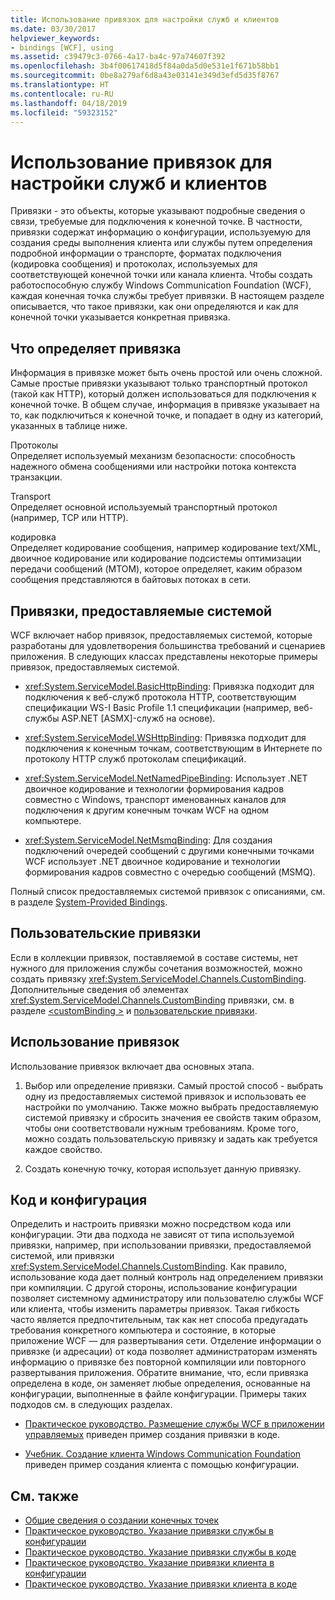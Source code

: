 ```yaml
---
title: Использование привязок для настройки служб и клиентов
ms.date: 03/30/2017
helpviewer_keywords:
- bindings [WCF], using
ms.assetid: c39479c3-0766-4a17-ba4c-97a74607f392
ms.openlocfilehash: 3b4f00617418d5f84a0da5d0e531e1f671b58bb1
ms.sourcegitcommit: 0be8a279af6d8a43e03141e349d3efd5d35f8767
ms.translationtype: HT
ms.contentlocale: ru-RU
ms.lasthandoff: 04/18/2019
ms.locfileid: "59323152"
---
```

# <a name="using-bindings-to-configure-services-and-clients"></a>Использование привязок для настройки служб и клиентов
Привязки - это объекты, которые указывают подробные сведения о связи, требуемые для подключения к конечной точке. В частности, привязки содержат информацию о конфигурации, используемую для создания среды выполнения клиента или службы путем определения подробной информации о транспорте, форматах подключения (кодировка сообщения) и протоколах, используемых для соответствующей конечной точки или канала клиента. Чтобы создать работоспособную службу Windows Communication Foundation (WCF), каждая конечная точка службы требует привязки. В настоящем разделе описывается, что такое привязки, как они определяются и как для конечной точки указывается конкретная привязка.  
  
## <a name="what-a-binding-defines"></a>Что определяет привязка  
 Информация в привязке может быть очень простой или очень сложной. Самые простые привязки указывают только транспортный протокол (такой как HTTP), который должен использоваться для подключения к конечной точке. В общем случае, информация в привязке указывает на то, как подключиться к конечной точке, и попадает в одну из категорий, указанных в таблице ниже.  
  
 Протоколы  
 Определяет используемый механизм безопасности: способность надежного обмена сообщениями или настройки потока контекста транзакции.  
  
 Transport  
 Определяет основной используемый транспортный протокол (например, TCP или HTTP).  
  
 кодировка  
 Определяет кодирование сообщения, например кодирование text/XML, двоичное кодирование или кодирование подсистемы оптимизации передачи сообщений (MTOM), которое определяет, каким образом сообщения представляются в байтовых потоках в сети.  
  
## <a name="system-provided-bindings"></a>Привязки, предоставляемые системой  
 WCF включает набор привязок, предоставляемых системой, которые разработаны для удовлетворения большинства требований и сценариев приложения. В следующих классах представлены некоторые примеры привязок, предоставляемых системой.  
  
-   <xref:System.ServiceModel.BasicHttpBinding>: Привязка подходит для подключения к веб-служб протокола HTTP, соответствующим спецификации WS-I Basic Profile 1.1 спецификации (например, веб-службы ASP.NET [ASMX]-служб на основе).  
  
-   <xref:System.ServiceModel.WSHttpBinding>: Привязка подходит для подключения к конечным точкам, соответствующим в Интернете по протоколу HTTP служб протоколам спецификаций.  
  
-   <xref:System.ServiceModel.NetNamedPipeBinding>: Использует .NET двоичное кодирование и технологии формирования кадров совместно с Windows, транспорт именованных каналов для подключения к другим конечным точкам WCF на одном компьютере.  
  
-   <xref:System.ServiceModel.NetMsmqBinding>: Для создания подключений очередей сообщений с другими конечными точками WCF использует .NET двоичное кодирование и технологии формирования кадров совместно с очередью сообщений (MSMQ).  
  
 Полный список предоставляемых системой привязок с описаниями, см. в разделе [System-Provided Bindings](../../../docs/framework/wcf/system-provided-bindings.md).  
  
## <a name="custom-bindings"></a>Пользовательские привязки  
 Если в коллекции привязок, поставляемой в составе системы, нет нужного для приложения службы сочетания возможностей, можно создать привязку <xref:System.ServiceModel.Channels.CustomBinding>. Дополнительные сведения об элементах <xref:System.ServiceModel.Channels.CustomBinding> привязки, см. в разделе [ \<customBinding >](../../../docs/framework/configure-apps/file-schema/wcf/custombinding.md) и [пользовательские привязки](../../../docs/framework/wcf/extending/custom-bindings.md).  
  
## <a name="using-bindings"></a>Использование привязок  
 Использование привязок включает два основных этапа.  
  
1. Выбор или определение привязки. Самый простой способ - выбрать одну из предоставляемых системой привязок и использовать ее настройки по умолчанию. Также можно выбрать предоставляемую системой привязку и сбросить значения ее свойств таким образом, чтобы они соответствовали нужным требованиям. Кроме того, можно создать пользовательскую привязку и задать как требуется каждое свойство.  
  
2. Создать конечную точку, которая использует данную привязку.  
  
## <a name="code-and-configuration"></a>Код и конфигурация  
 Определить и настроить привязки можно посредством кода или конфигурации. Эти два подхода не зависят от типа используемой привязки, например, при использовании привязки, предоставляемой системой, или привязки <xref:System.ServiceModel.Channels.CustomBinding>. Как правило, использование кода дает полный контроль над определением привязки при компиляции. С другой стороны, использование конфигурации позволяет системному администратору или пользователю службы WCF или клиента, чтобы изменить параметры привязок. Такая гибкость часто является предпочтительным, так как нет способа предугадать требования конкретного компьютера и состояние, в которые приложение WCF — для развертывания сети. Отделение информации о привязке (и адресации) от кода позволяет администраторам изменять информацию о привязке без повторной компиляции или повторного развертывания приложения. Обратите внимание, что, если привязка определена в коде, он заменяет любые определения, основанные на конфигурации, выполненные в файле конфигурации. Примеры таких подходов см. в следующих разделах.  
  
-   [Практическое руководство. Размещение службы WCF в приложении управляемых](../../../docs/framework/wcf/how-to-host-a-wcf-service-in-a-managed-application.md) приведен пример создания привязки в коде.  
  
-   [Учебник. Создание клиента Windows Communication Foundation](../../../docs/framework/wcf/how-to-create-a-wcf-client.md) приведен пример создания клиента с помощью конфигурации.  
  
## <a name="see-also"></a>См. также

- [Общие сведения о создании конечных точек](../../../docs/framework/wcf/endpoint-creation-overview.md)
- [Практическое руководство. Указание привязки службы в конфигурации](../../../docs/framework/wcf/how-to-specify-a-service-binding-in-configuration.md)
- [Практическое руководство. Указание привязки службы в коде](../../../docs/framework/wcf/how-to-specify-a-service-binding-in-code.md)
- [Практическое руководство. Указание привязки клиента в конфигурации](../../../docs/framework/wcf/how-to-specify-a-client-binding-in-configuration.md)
- [Практическое руководство. Указание привязки клиента в коде](../../../docs/framework/wcf/how-to-specify-a-client-binding-in-code.md)
